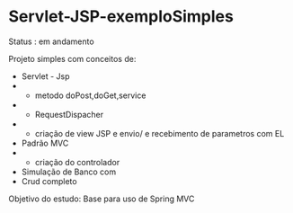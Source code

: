 # Servlet-JSP-exemploSimples

Status : em andamento 

Projeto simples com conceitos de:

- Servlet - Jsp
- - metodo doPost,doGet,service
- - RequestDispacher
- - criação de view JSP e envio/ e recebimento de parametros com EL  
- Padrão MVC
- - criação do controlador
- Simulação de Banco  com <LIST>
- Crud completo

Objetivo do estudo: Base para uso de Spring MVC  

